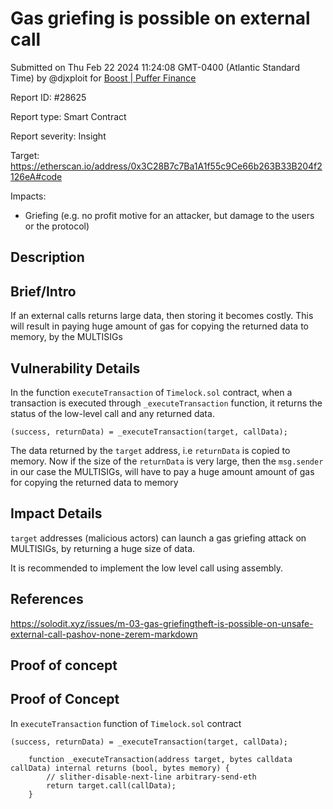 
# Gas griefing is possible on external call

Submitted on Thu Feb 22 2024 11:24:08 GMT-0400 (Atlantic Standard Time) by @djxploit for [Boost | Puffer Finance](https://immunefi.com/bounty/pufferfinance-boost/)

Report ID: #28625

Report type: Smart Contract

Report severity: Insight

Target: https://etherscan.io/address/0x3C28B7c7Ba1A1f55c9Ce66b263B33B204f2126eA#code

Impacts:
- Griefing (e.g. no profit motive for an attacker, but damage to the users or the protocol)

## Description
## Brief/Intro
If an external calls returns large data, then storing it becomes costly. This will result in paying huge amount of gas for copying the returned data to memory, by the MULTISIGs

## Vulnerability Details
In the function `executeTransaction` of `Timelock.sol` contract, when a transaction is executed through `_executeTransaction` function, it returns the status of the low-level call and any returned data.
```
(success, returnData) = _executeTransaction(target, callData);
```

The data returned by the `target` address, i.e `returnData` is copied to memory. Now if the size of the `returnData` is very large, then the `msg.sender` in our case the MULTISIGs, will have to pay a huge amount amount of gas for copying the returned data to memory


## Impact Details
`target` addresses (malicious actors) can launch a gas griefing attack on MULTISIGs, by returning a huge size of data.

It is recommended to implement the low level call using assembly.

## References
https://solodit.xyz/issues/m-03-gas-griefingtheft-is-possible-on-unsafe-external-call-pashov-none-zerem-markdown
        
## Proof of concept
## Proof of Concept
In `executeTransaction` function  of `Timelock.sol` contract
```
(success, returnData) = _executeTransaction(target, callData);
```

```
    function _executeTransaction(address target, bytes calldata callData) internal returns (bool, bytes memory) {
        // slither-disable-next-line arbitrary-send-eth
        return target.call(callData);
    }

```